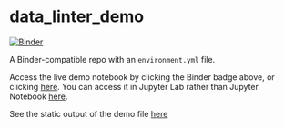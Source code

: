 # data_linter_demo

[![Binder](http://mybinder.org/badge_logo.svg)](https://mybinder.org/v2/gh/moj-analytical-services/data_linter_demo/master?filepath=index.ipynb)

A Binder-compatible repo with an `environment.yml` file.

Access the live demo notebook by clicking the Binder badge above, or clicking [here](https://mybinder.org/v2/gh/moj-analytical-services/data_linter_demo/master?filepath=index.ipynb).  You can access it in Jupyter Lab rather than Jupyter Notebook [here](https://mybinder.org/v2/gh/moj-analytical-services/data_linter_demo/master??urlpath=lab). 

See the static output of the demo file [here](https://github.com/moj-analytical-services/data_linter_demo/blob/master/index.ipynb)